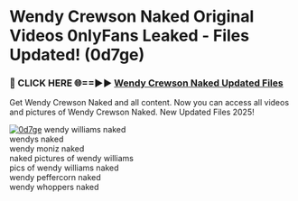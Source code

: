 # Wendy Crewson Naked Original Videos 0nlyFans Leaked - Files Updated! (0d7ge)

<h3>🔴 CLICK HERE 🌐==►► <a href="https://tinyurl.com/yckcrads" rel="nofollow">Wendy Crewson Naked Updated Files</a></h3>

Get Wendy Crewson Naked and all content. Now you can access all videos and pictures of Wendy Crewson Naked. New Updated Files 2025!

[![0d7ge](https://i.imgur.com/hpKpOFt.gif)](https://tinyurl.com/yckcrads)
wendy williams naked<br>
wendys naked<br>
wendy moniz naked<br>
naked pictures of wendy williams<br>
pics of wendy williams naked<br>
wendy peffercorn naked<br>
wendy whoppers naked